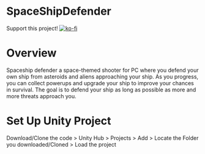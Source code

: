 # SpaceShipDefender

Support this project!
[![ko-fi](https://www.ko-fi.com/img/githubbutton_sm.svg)](https://ko-fi.com/C0C633B3B)

# Overview
Spaceship defender a space-themed shooter for PC where you defend your own ship from asteroids and aliens approaching your ship. As you progress, you can collect powerups and upgrade your ship to improve your chances in survival. 
The goal is to defend your ship as long as possible as more and more threats approach you. 

# Set Up Unity Project
Download/Clone the code > Unity Hub > Projects > Add > Locate the Folder you downloaded/Cloned > Load the project
